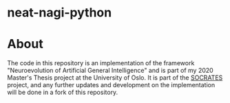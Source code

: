 # neat-nagi-python

# About
The code in this repository is an implementation of the framework "Neuroevolution of Artificial General Intelligence" and is part of my 2020 Master's Thesis project at the University of Oslo. It is part of the [SOCRATES](https://github.com/SocratesNFR/) project, and any further updates and development on the implementation will be done in a fork of this repository.
